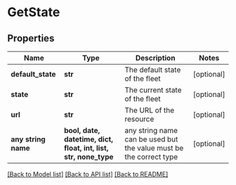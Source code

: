 # GetState


## Properties
Name | Type | Description | Notes
------------ | ------------- | ------------- | -------------
**default_state** | **str** | The default state of the fleet | [optional] 
**state** | **str** | The current state of the fleet | [optional] 
**url** | **str** | The URL of the resource | [optional] 
**any string name** | **bool, date, datetime, dict, float, int, list, str, none_type** | any string name can be used but the value must be the correct type | [optional]

[[Back to Model list]](../README.md#documentation-for-models) [[Back to API list]](../README.md#documentation-for-api-endpoints) [[Back to README]](../README.md)


